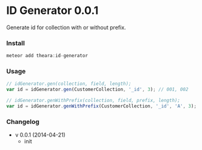 # ID Generator 0.0.1
Generate id for collection with or without prefix.
### Install
```js
meteor add theara:id-generator
```
### Usage
```js
// idGenerator.gen(collection, field, length);
var id = idGenerator.gen(CustomerCollection, '_id', 3); // 001, 002

// idGenerator.genWithPrefix(collection, field, prefix, length);
var id = idGenerator.genWithPrefix(CustomerCollection, '_id', 'A', 3); // A-001, A-002
```
### Changelog
- v 0.0.1 (2014-04-21)
    - init
